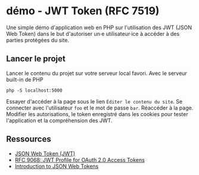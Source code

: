 # démo - JWT Token (RFC 7519)

Une simple démo d'application web en PHP sur l'utilisation des JWT (JSON Web Token) dans le but d'autoriser un·e utilisateur·ice à accéder à des parties protégées du site.

## Lancer le projet

Lancer le contenu du projet sur votre serveur local favori. Avec le serveur built-in de PHP

~~~
php -S localhost:5000
~~~

Essayer d'accéder à la page sous le lien `Éditer le contenu du site`. Se connecter avec l'utilisateur `foo` et le mot de passe `bar`. Réaccéder à la page. Modifier les autorisations, le token enregistré dans les cookies pour tester l'application et la compréhension des JWT.

## Ressources

- [JSON Web Token (JWT)](https://www.rfc-editor.org/rfc/rfc7519)
- [RFC 9068: JWT Profile for OAuth 2.0 Access Tokens](https://oauth.net/2/jwt-access-tokens/)
- [Introduction to JSON Web Tokens](https://jwt.io/introduction)